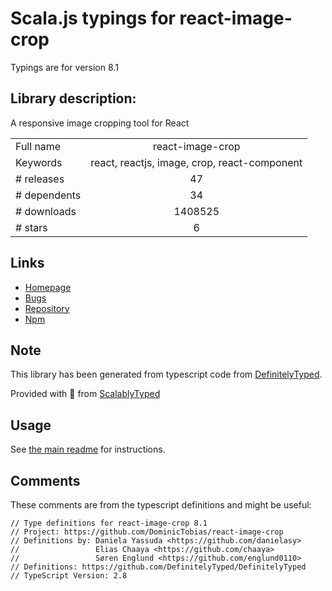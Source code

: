 
# Scala.js typings for react-image-crop

Typings are for version 8.1

## Library description:
A responsive image cropping tool for React

|                    |                 |
| ------------------ | :-------------: |
| Full name          | react-image-crop |
| Keywords           | react, reactjs, image, crop, react-component |
| # releases         | 47 |
| # dependents       | 34 |
| # downloads        | 1408525 |
| # stars            | 6 |

## Links
- [Homepage](https://github.com/DominicTobias/react-image-crop#readme)
- [Bugs](https://github.com/DominicTobias/react-image-crop/issues)
- [Repository](https://github.com/DominicTobias/react-image-crop)
- [Npm](https://www.npmjs.com/package/react-image-crop)
    


## Note
This library has been generated from typescript code from [DefinitelyTyped](https://definitelytyped.org).

Provided with :purple_heart: from [ScalablyTyped](https://github.com/oyvindberg/ScalablyTyped)

## Usage
See [the main readme](../../readme.md) for instructions.

## Comments

These comments are from the typescript definitions and might be useful:
```
// Type definitions for react-image-crop 8.1
// Project: https://github.com/DominicTobias/react-image-crop
// Definitions by: Daniela Yassuda <https://github.com/danielasy>
//                 Elias Chaaya <https://github.com/chaaya>
//                 Søren Englund <https://github.com/englund0110>
// Definitions: https://github.com/DefinitelyTyped/DefinitelyTyped
// TypeScript Version: 2.8

```

